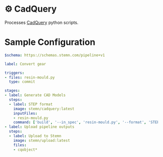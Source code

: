 # ⚙️ CadQuery

Processes [CadQuery](https://github.com/dcowden/cadquery) python scripts.

# Sample Configuration

```yaml
$schema: https://schemas.stemn.com/pipeline+v1

label: Convert gear

triggers:
- files: resin-mould.py
  type: commit

stages:
- label: Generate CAD Models
  steps:
  - label: STEP format
    image: stemn/cadquery:latest
    inputFiles:
    - resin-mould.py
    command: ['build', '--in_spec', 'resin-mould.py', '--format', 'STEP']
- label: Upload pipeline outputs
  steps:
  - label: Upload to Stemn
    image: stemn/upload:latest
    files:
    - cqobject*
```
